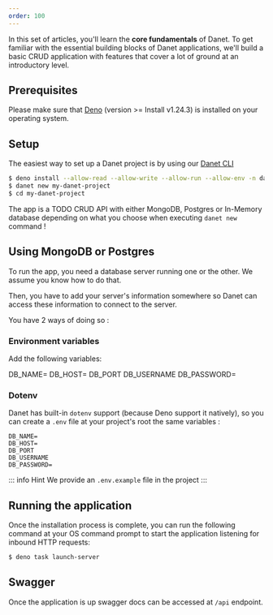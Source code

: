 ```yaml
---
order: 100
---
```


In this set of articles, you'll learn the **core fundamentals** of Danet. To get familiar with the essential building blocks of Danet applications, we'll build a basic CRUD application with features that cover a lot of ground at an introductory level.

## Prerequisites

Please make sure that [Deno](https://deno.land/) (version >= Install
v1.24.3) is installed on your operating system.

## Setup

The easiest way to set up a Danet project is by using our [Danet CLI](/cli.md)

```bash
$ deno install --allow-read --allow-write --allow-run --allow-env -n danet https://deno.land/x/danet_cli/main.ts
$ danet new my-danet-project
$ cd my-danet-project
```

The app is a TODO CRUD API with either MongoDB, Postgres or In-Memory database depending on what you choose when executing `danet new` command !

## Using MongoDB or Postgres

To run the app, you need a database server running one or the other. We assume you know how to do that.

Then, you have to add your server's information somewhere so Danet can access these information to connect to the server.

You have 2 ways of doing so :

### Environment variables

Add the following variables:

DB_NAME=
DB_HOST=
DB_PORT
DB_USERNAME
DB_PASSWORD=

### Dotenv

Danet has built-in `dotenv` support (because Deno support it natively), so you can create a `.env` file at your project's root the same variables : 

``` .env
DB_NAME=
DB_HOST=
DB_PORT
DB_USERNAME
DB_PASSWORD=
```

::: info Hint
We provide an `.env.example` file in the project
:::


## Running the application

Once the installation process is complete, you can run the following command at your OS command prompt to start the application listening for inbound HTTP requests:

  ```bash
$ deno task launch-server
```

## Swagger 

Once the application is up swagger docs can be accessed at `/api` endpoint.
